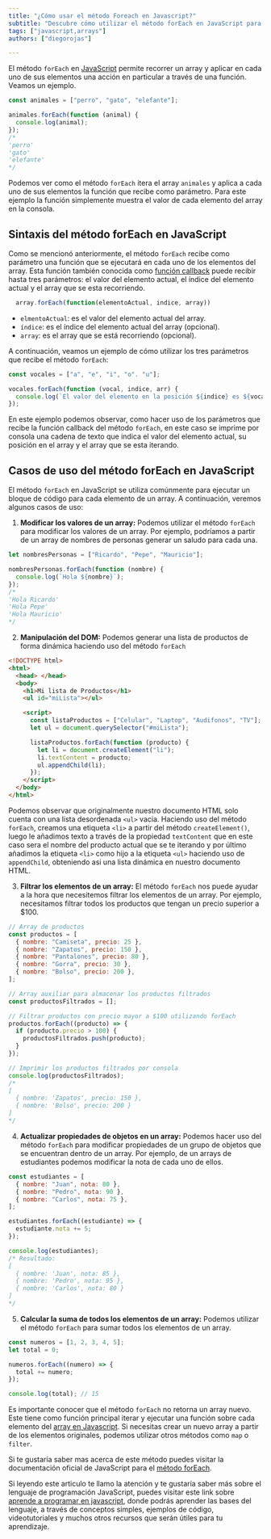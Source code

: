 ```yaml
---
title: "¿Cómo usar el método Foreach en Javascript?"
subtitle: "Descubre cómo utilizar el método forEach en JavaScript para iterar y realizar operaciones en elementos de un arreglo."
tags: ["javascript,arrays"]
authors: ["diegorojas"]

---
```


El método `forEach` en [JavaScript](https://4geeks.com/es/lesson/que-es-javascript-aprende-a-programar-en-javascript) permite recorrer un array y aplicar en cada uno de sus elementos una acción en particular a través de una función. Veamos un ejemplo.

```js
const animales = ["perro", "gato", "elefante"];

animales.forEach(function (animal) {
  console.log(animal);
});
/*
'perro'
'gato'
'elefante'
*/
```

Podemos ver como el método `forEach` itera el array `animales` y aplica a cada uno de sus elementos la función que recibe como parámetro. Para este ejemplo la función simplemente muestra el valor de cada elemento del array en la consola.

## Sintaxis del método forEach en JavaScript

Como se mencionó anteriormente, el método `forEach` recibe como parámetro una función que se ejecutará en cada uno de los elementos del array. Esta función también conocida como [función callback](https://developer.mozilla.org/es/docs/Glossary/Callback_function) puede recibir hasta tres parámetros: el valor del elemento actual, el índice del elemento actual y el array que se esta recorriendo.

```js
  array.forEach(function(elementoActual, indice, array))
```

- `elmentoActual`: es el valor del elemento actual del array.
- `índice`: es el índice del elemento actual del array (opcional).
- `array`: es el array que se está recorriendo (opcional).

A continuación, veamos un ejemplo de cómo utilizar los tres parámetros que recibe el método `forEach`:

```js
const vocales = ["a", "e", "i", "o". "u"];

vocales.forEach(function (vocal, indice, arr) {
  console.log(`El valor del elemento en la posición ${indice} es ${vocal} del array que estamos recorriendo que es ${arr}`);
});
```

En este ejemplo podemos observar, como hacer uso de los parámetros que recibe la función callback del método `forEach`, en este caso se imprime por consola una cadena de texto que indica el valor del elemento actual, su posición en el array y el array que se esta iterando.

## Casos de uso del método forEach en JavaScript

El método `forEach` en JavaScript se utiliza comúnmente para ejecutar un bloque de código para cada elemento de un array. A continuación, veremos algunos casos de uso:

1. **Modificar los valores de un array:** Podemos utilizar el método `forEach` para modificar los valores de un array. Por ejemplo, podríamos a partir de un array de nombres de personas generar un saludo para cada una.

```js
let nombresPersonas = ["Ricardo", "Pepe", "Mauricio"];

nombresPersonas.forEach(function (nombre) {
  console.log(`Hola ${nombre}`);
});
/*
'Hola Ricardo'
'Hola Pepe'
'Hola Mauricio'
*/
```

2. **Manipulación del DOM:** Podemos generar una lista de productos de forma dinámica haciendo uso del método `forEach`

```html
<!DOCTYPE html>
<html>
  <head> </head>
  <body>
    <h1>Mi lista de Productos</h1>
    <ul id="miLista"></ul>

    <script>
      const listaProductos = ["Celular", "Laptop", "Audifonos", "TV"];
      let ul = document.querySelector("#miLista");

      listaProductos.forEach(function (producto) {
        let li = document.createElement("li");
        li.textContent = producto;
        ul.appendChild(li);
      });
    </script>
  </body>
</html>
```

Podemos observar que originalmente nuestro documento HTML solo cuenta con una lista desordenada `<ul>` vacia. Haciendo uso del método `forEach`, creamos una etiqueta `<li>` a partir del método `createElement()`, luego le añadimos texto a través de la propiedad `textContent` que en este caso sera el nombre del producto actual que se te iterando y por último añadimos la etiqueta `<li>` como hijo a la etiqueta `<ul>` haciendo uso de `appendChild`, obteniendo asi una lista dinámica en nuestro documento HTML.

3. **Filtrar los elementos de un array:** El método `forEach` nos puede ayudar a la hora que necesitemos filtrar los elementos de un array. Por ejemplo, necesitamos filtrar todos los productos que tengan un precio superior a $100.

```js
// Array de productos
const productos = [
  { nombre: "Camiseta", precio: 25 },
  { nombre: "Zapatos", precio: 150 },
  { nombre: "Pantalones", precio: 80 },
  { nombre: "Gorra", precio: 30 },
  { nombre: "Bolso", precio: 200 },
];

// Array auxiliar para almacenar los productos filtrados
const productosFiltrados = [];

// Filtrar productos con precio mayor a $100 utilizando forEach
productos.forEach((producto) => {
  if (producto.precio > 100) {
    productosFiltrados.push(producto);
  }
});

// Imprimir los productos filtrados por consola
console.log(productosFiltrados);
/*
[
  { nombre: 'Zapatos', precio: 150 },
  { nombre: 'Bolso', precio: 200 }
]
*/
```

4. **Actualizar propiedades de objetos en un array:** Podemos hacer uso del método `forEach` para modificar propiedades de un grupo de objetos que se encuentran dentro de un array. Por ejemplo, de un arrays de estudiantes podemos modificar la nota de cada uno de ellos.

```js
const estudiantes = [
  { nombre: "Juan", nota: 80 },
  { nombre: "Pedro", nota: 90 },
  { nombre: "Carlos", nota: 75 },
];

estudiantes.forEach((estudiante) => {
  estudiante.nota += 5;
});

console.log(estudiantes);
/* Resultado:
[
  { nombre: 'Juan', nota: 85 },
  { nombre: 'Pedro', nota: 95 },
  { nombre: 'Carlos', nota: 80 }
]
*/
```

5. **Calcular la suma de todos los elementos de un array:** Podemos utilizar el método `forEach` para sumar todos los elementos de un array.

```js
const numeros = [1, 2, 3, 4, 5];
let total = 0;

numeros.forEach((numero) => {
  total += numero;
});

console.log(total); // 15
```

Es importante conocer que el método `forEach` no retorna un array nuevo. Este tiene como función principal iterar y ejecutar una función sobre cada elemento del [array en Javascript](https://4geeks.com/es/lesson/array-arreglo-en-javascript). Si necesitas crear un nuevo array a partir de los elementos originales, podemos utilizar otros métodos como `map` o `filter`.

Si te gustaría saber mas acerca de este método puedes visitar la documentación oficial de JavaScript para el [método forEach](https://developer.mozilla.org/es/docs/Web/JavaScript/Reference/Global_Objects/Array/forEach).

Si leyendo este articulo te llamo la atención y te gustaría saber más sobre el lenguaje de programación JavaScript, puedes visitar este link sobre [aprende a programar en javascript](https://4geeks.com/es/lesson/que-es-javascript-aprende-a-programar-en-javascript), donde podrás aprender las bases del lenguaje, a través de conceptos simples, ejemplos de código, videotutoriales y muchos otros recursos que serán útiles para tu aprendizaje.
